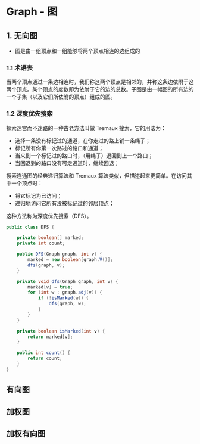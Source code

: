 # Graph - 图

## 1. 无向图

* 图是由一组顶点和一组能够将两个顶点相连的边组成的

### 1.1 术语表

当两个顶点通过一条边相连时，我们称这两个顶点是相邻的，并称这条边依附于这两个顶点。某个顶点的度数即为依附于它的边的总数。子图是由一幅图的所有边的一个子集（以及它们所依附的顶点）组成的图。

### 1.2 深度优先搜索

探索迷宫而不迷路的一种古老方法叫做 Tremaux 搜索，它的用法为：
* 选择一条没有标记过的通道，在你走过的路上铺一条绳子；
* 标记所有你第一次路过的路口和通道；
* 当来到一个标记过的路口时，（用绳子）退回到上一个路口；
* 当回退到的路口没有可走通道时，继续回退；

搜索连通图的经典递归算法和 Tremaux 算法类似，但描述起来更简单。在访问其中一个顶点时：
* 将它标记为已访问；
* 递归地访问它所有没被标记过的邻居顶点；

这种方法称为深度优先搜索（DFS）。

```java
public class DFS {

    private boolean[] marked;
    private int count;

    public DFS(Graph graph, int v) {
        marked = new boolean[graph.V()];
        dfs(graph, v);
    }

    private void dfs(Graph graph, int v) {
        marked[v] = true;
        for (int w : graph.adj(v)) {
            if (!isMarked(w)) {
                dfs(graph, w);
            }
        }
    }

    private boolean isMarked(int v) {
        return marked[v];
    }

    public int count() {
        return count;
    }
}
```

## 有向图

## 加权图

## 加权有向图